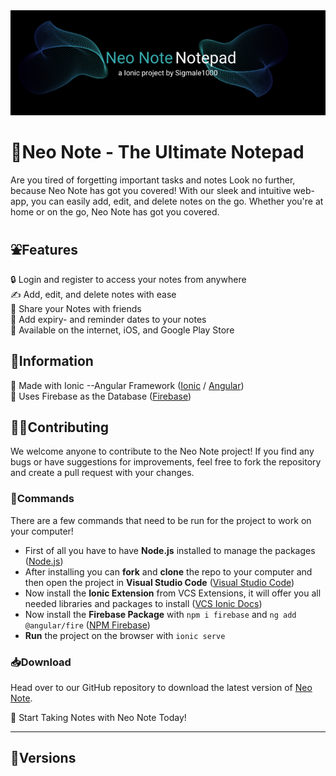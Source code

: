 <img src=md-banner.png height=10%/>

# 📝Neo Note - The Ultimate Notepad
Are you tired of forgetting important tasks and notes Look no further, because Neo Note has got you covered! With our sleek and intuitive web-app, you can easily add, edit, and delete notes on the go. Whether you're at home or on the go, Neo Note has got you covered.

## ⛲Features 
 🔒 Login and register to access your notes from anywhere <br>
 ✍️ Add, edit, and delete notes with ease <br>
 🤝 Share your Notes with friends <br>
 📅 Add expiry- and reminder dates to your notes <br>
 🏪 Available on the internet, iOS, and Google Play Store <br>
## 💁Information
 🔖 Made with Ionic --Angular Framework  ([Ionic](https://ionicframework.com) / [Angular](https://angular.io)) <br>
 💽 Uses Firebase as the Database  ([Firebase](httpsfirebase.google.com)) <br>
## 🧑‍💻Contributing
We welcome anyone to contribute to the Neo Note project! If you find any bugs or have suggestions for improvements, feel free to fork the repository and create a pull request with your changes.
### 🤧Commands
There are a few commands that need to be run for the project to work on your computer!
* First of all you have to have **Node.js** installed to manage the packages ([Node.js](https://nodejs.org/en/))
* After installing you can **fork** and **clone** the repo to your computer and then open the project in **Visual Studio Code** ([Visual Studio Code](https://code.visualstudio.com/download))
* Now install the **Ionic Extension** from VCS Extensions, it will offer you all needed libraries and packages to install ([VCS Ionic Docs](https://ionicframework.com/docs/intro/vscode-extension#:~:text=The%20Ionic%20Visual%20Studio%20Code%20extension%20helps%20you%20perform%20various,logo%20in%20the%20activity%20bar.))
* Now install the **Firebase Package** with ```npm i firebase``` and ```ng add @angular/fire``` ([NPM Firebase](https://www.npmjs.com/package/firebase))
* **Run** the project on the browser with ```ionic serve```

### 📥Download
Head over to our GitHub repository to download the latest version of [Neo Note](https://github.com/Sigmale1000/neonote).

🚀 Start Taking Notes with Neo Note Today!

-------------------------------------------------
## 🦠Versions

